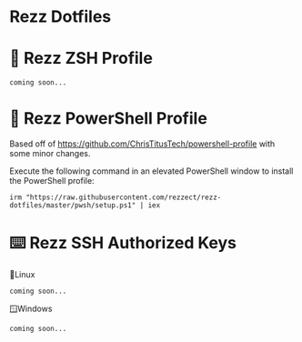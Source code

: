 # Rezz Dotfiles

# 🎨 Rezz ZSH Profile

```
coming soon...
```

# 🎨 Rezz PowerShell Profile
Based off of https://github.com/ChrisTitusTech/powershell-profile with some minor changes.

Execute the following command in an elevated PowerShell window to install the PowerShell profile:

```
irm "https://raw.githubusercontent.com/rezzect/rezz-dotfiles/master/pwsh/setup.ps1" | iex
```

# ⌨️ Rezz SSH Authorized Keys

🐧Linux
```
coming soon...
```

🪟Windows
```
coming soon...
```